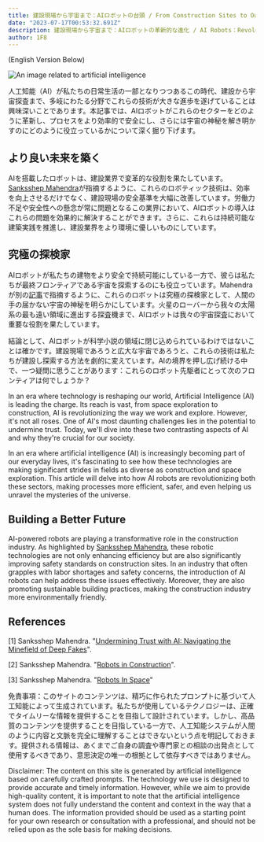```yaml
---
title: 建設現場から宇宙まで：AIロボットの台頭 / From Construction Sites to Outer Space：The Rise of AI Robots
date: "2023-07-17T00:53:32.691Z"
description: 建設現場から宇宙まで：AIロボットの革新的な進化 / AI Robots：Revolutionizing Construction and Unraveling Cosmic Mysteries
author: 1F8
---
```


(English Version Below)

![An image related to artificial intelligence](https://source.unsplash.com/random/?artificial,intelligence)

人工知能（AI）が私たちの日常生活の一部となりつつあるこの時代、建設から宇宙探査まで、多岐にわたる分野でこれらの技術が大きな進歩を遂げていることは興味深いことであります。本記事では、AIロボットがこれらのセクターをどのように革新し、プロセスをより効率的で安全にし、さらには宇宙の神秘を解き明かすのにどのように役立っているかについて深く掘り下げます。

## より良い未来を築く

AIを搭載したロボットは、建設業界で変革的な役割を果たしています。[Sanksshep Mahendra](https://www.aiplusinfo.com/blog/robots-in-construction/)が指摘するように、これらのロボティック技術は、効率を向上させるだけでなく、建設現場の安全基準を大幅に改善しています。労働力不足や安全性への懸念が常に問題となるこの業界において、AIロボットの導入はこれらの問題を効果的に解決することができます。さらに、これらは持続可能な建築実践を推進し、建設業界をより環境に優しいものにしています。

## 究極の探検家

AIロボットが私たちの建物をより安全で持続可能にしている一方で、彼らは私たちが最終フロンティアである宇宙を探索するのにも役立っています。Mahendraが別の[記事](https://www.aiplusinfo.com/blog/robots-in-space/)で指摘するように、これらのロボットは究極の探検家として、人間の手の届かない宇宙の神秘を明らかにしています。火星のローバーから我々の太陽系の最も遠い領域に進出する探査機まで、AIロボットは我々の宇宙探査において重要な役割を果たしています。

結論として、AIロボットが科学小説の領域に閉じ込められているわけではないことは確かです。建設現場であろうと広大な宇宙であろうと、これらの技術は私たちが建設し探索する方法を劇的に変えています。AIの境界を押し広げ続ける中で、一つ疑問に思うことがあります：これらのロボット先駆者にとって次のフロンティアは何でしょうか？

In an era where technology is reshaping our world, Artificial Intelligence (AI) is leading the charge. Its reach is vast, from space exploration to construction, AI is revolutionizing the way we work and explore. However, it's not all roses. One of AI's most daunting challenges lies in the potential to undermine trust. Today, we'll dive into these two contrasting aspects of AI and why they're crucial for our society.

In an era where artificial intelligence (AI) is increasingly becoming part of our everyday lives, it's fascinating to see how these technologies are making significant strides in fields as diverse as construction and space exploration. This article will delve into how AI robots are revolutionizing both these sectors, making processes more efficient, safer, and even helping us unravel the mysteries of the universe.

## Building a Better Future

AI-powered robots are playing a transformative role in the construction industry. As highlighted by [Sanksshep Mahendra](https://www.aiplusinfo.com/blog/robots-in-construction/), these robotic technologies are not only enhancing efficiency but are also significantly improving safety standards on construction sites. In an industry that often grapples with labor shortages and safety concerns, the introduction of AI robots can help address these issues effectively. Moreover, they are also promoting sustainable building practices, making the construction industry more environmentally friendly.

## References
  
[1] Sanksshep Mahendra. "[Undermining Trust with AI: Navigating the Minefield of Deep Fakes](https://www.aiplusinfo.com/blog/undermining-trust-with-ai-navigating-the-minefield-of-deep-fakes/)".

[2] Sanksshep Mahendra. "[Robots in Construction](https://www.aiplusinfo.com/blog/robots-in-construction/)".

[3] Sanksshep Mahendra. "[Robots In Space](https://www.aiplusinfo.com/blog/robots-in-space/)"


免責事項：このサイトのコンテンツは、精巧に作られたプロンプトに基づいて人工知能によって生成されています。私たちが使用しているテクノロジーは、正確でタイムリーな情報を提供することを目指して設計されています。しかし、高品質のコンテンツを提供することを目指している一方で、人工知能システムが人間のように内容と文脈を完全に理解することはできないという点を明記しておきます。提供される情報は、あくまでご自身の調査や専門家との相談の出発点として使用するべきであり、意思決定の唯一の根拠として依存すべきではありません。

Disclaimer: The content on this site is generated by artificial intelligence based on carefully crafted prompts. The technology we use is designed to provide accurate and timely information. However, while we aim to provide high-quality content, it is important to note that the artificial intelligence system does not fully understand the content and context in the way that a human does. The information provided should be used as a starting point for your own research or consultation with a professional, and should not be relied upon as the sole basis for making decisions.
